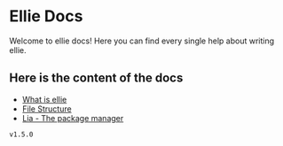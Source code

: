 # Ellie Docs
Welcome to ellie docs! Here you can find every single help about writing ellie.

## Here is the content of the docs

 * [What is ellie](what_is_ellie.md)
 * [File Structure](file_structure.md)
 * [Lia - The package manager](lia.md)

 `v1.5.0`